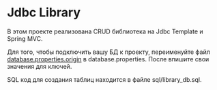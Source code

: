 # Jdbc Library
В этом проекте реализована CRUD библиотека на Jdbc Template и
Spring MVC.

Для того, чтобы подключить вашу БД к проекту, переименуйте файл [database.properties.origin](src%2Fmain%2Fresources%2Fdatabase.properties.origin)
в database.properties. После впишите свои значения для ключей.

SQL код для создания таблиц находится в файле sql/library_db.sql.

